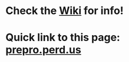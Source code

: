 # Check the [Wiki](https://github.com/lostfictions/2016-fall-preproduction/wiki) for info!

# Quick link to this page: [prepro.perd.us](http://prepro.perd.us)
